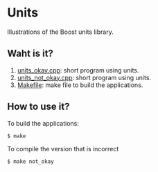 # Units
Illustrations of the Boost units library.

## Waht is it?
1. [units_okay.cpp](units_okay.cpp): short program using units.
1. [units_not_okay.cpp](units_not_okay.cpp): short program using units.
1. [Makefile](Makefile): make file to build the applications.

## How to use it?
To build the applications:
```bash
$ make
```

To compile the version that is incorrect
```bash
$ make not_okay
```
